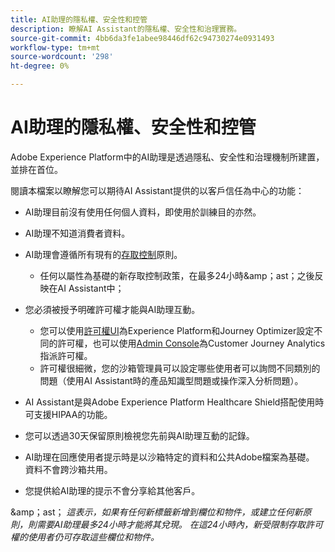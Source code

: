```yaml
---
title: AI助理的隱私權、安全性和控管
description: 瞭解AI Assistant的隱私權、安全性和治理實務。
source-git-commit: 4bb6da3fe1abee98446df62c94730274e0931493
workflow-type: tm+mt
source-wordcount: '298'
ht-degree: 0%

---
```


# AI助理的隱私權、安全性和控管

Adobe Experience Platform中的AI助理是透過隱私、安全性和治理機制所建置，並排在首位。

閱讀本檔案以瞭解您可以期待AI Assistant提供的以客戶信任為中心的功能：

* AI助理目前沒有使用任何個人資料，即使用於訓練目的亦然。
* AI助理不知道消費者資料。
* AI助理會遵循所有現有的[存取控制](https://experienceleague.adobe.com/en/docs/experience-platform/access-control/home)原則。

   * 任何以屬性為基礎的新存取控制政策，在最多24小時&amp;amp；ast；之後反映在AI Assistant中；

* 您必須被授予明確許可權才能與AI助理互動。

   * 您可以使用[許可權UI](https://experienceleague.adobe.com/en/docs/experience-platform/access-control/abac/permissions-ui/browse)為Experience Platform和Journey Optimizer設定不同的許可權，也可以使用[Admin Console](https://experienceleague.adobe.com/en/docs/experience-platform/access-control/ui/browse)為Customer Journey Analytics指派許可權。
   * 許可權很細微，您的沙箱管理員可以設定哪些使用者可以詢問不同類別的問題（使用AI Assistant時的產品知識型問題或操作深入分析問題）。

* AI Assistant是與Adobe Experience Platform Healthcare Shield搭配使用時可支援HIPAA的功能。
* 您可以透過30天保留原則檢視您先前與AI助理互動的記錄。
* AI助理在回應使用者提示時是以沙箱特定的資料和公共Adobe檔案為基礎。 資料不會跨沙箱共用。
* 您提供給AI助理的提示不會分享給其他客戶。

&amp;amp；ast； *這表示，如果有任何新標籤新增到欄位和物件，或建立任何新原則，則需要AI助理最多24小時才能將其兌現。 在這24小時內，新受限制存取許可權的使用者仍可存取這些欄位和物件。*
